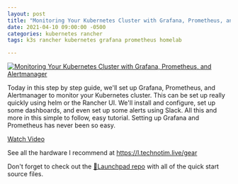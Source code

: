 ```yaml
---
layout: post
title: "Monitoring Your Kubernetes Cluster with Grafana, Prometheus, and Alertmanager"
date: 2021-04-10 09:00:00 -0500
categories: kubernetes rancher 
tags: k3s rancher kubernetes grafana prometheus homelab

---
```


[![Monitoring Your Kubernetes Cluster with Grafana, Prometheus, and Alertmanager](https://img.youtube.com/vi/4HIn5SBGjCg/0.jpg)](https://www.youtube.com/watch?v=4HIn5SBGjCg "Monitoring Your Kubernetes Cluster with Grafana, Prometheus, and Alertmanager")

Today in this step by step guide, we'll set up Grafana, Prometheus, and Alertmanager to monitor your Kubernetes cluster.  This can be set up really quickly using helm or the Rancher UI.  We'll install and configure, set up some dashboards, and even set up some alerts using Slack.  All this and more in this simple to follow, easy tutorial.  Setting up Grafana and Prometheus has never been so easy.

[Watch Video](https://www.youtube.com/watch?v=4HIn5SBGjCg)

See all the hardware I recommend at <https://l.technotim.live/gear>

Don't forget to check out the [🚀Launchpad repo](https://l.technotim.live/quick-start) with all of the quick start source files.
